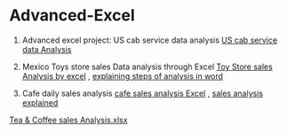 # Advanced-Excel
1) Advanced excel project: US cab service data analysis
[US cab service data Analysis](https://docs.google.com/spreadsheets/d/1iCqsw88JHoMrzd99rIk-Hg5YpUnE-t_T/edit?usp=sharing&ouid=105522263406008888883&rtpof=true&sd=true)

2) Mexico Toys store sales Data analysis through Excel
   [Toy Store sales Analysis by excel](https://docs.google.com/spreadsheets/d/1IZUrpLTC4nLXzhBwRHN4qNFxDU6Or18j/edit?usp=sharing&ouid=105522263406008888883&rtpof=true&sd=true) , 
   [explaining steps of analysis in word](https://docs.google.com/document/d/1pkdBJp2SuK86c4vCLTSIOrV_g5-hys7I/edit?usp=sharing&ouid=105522263406008888883&rtpof=true&sd=true)

3) Cafe daily sales analysis
   [cafe sales analysis Excel](https://docs.google.com/spreadsheets/d/1F1evb5WKBEhp6EldxWMhRzGQ0R7sA_Gc/edit?usp=sharing&ouid=105522263406008888883&rtpof=true&sd=true) ,
   [sales analysis explained](https://docs.google.com/document/d/1hQ8h8tPo6bjRfPJsL4kvoSkGiUEcEzrN/edit?usp=sharing&ouid=105522263406008888883&rtpof=true&sd=true)

[Tea & Coffee sales Analysis.xlsx](https://github.com/user-attachments/files/17437969/Data_Assignment.2.xlsx)
